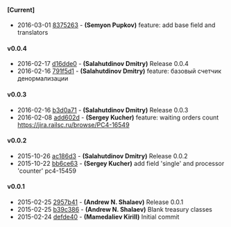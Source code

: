 
#### [Current]
 * 2016-03-01 [8375263](../../commit/8375263) - __(Semyon Pupkov)__ feature: add base field and translators

#### v0.0.4
 * 2016-02-17 [d16dde0](../../commit/d16dde0) - __(Salahutdinov Dmitry)__ Release 0.0.4
 * 2016-02-16 [791f5d1](../../commit/791f5d1) - __(Salahutdinov Dmitry)__ feature: базовый счетчик денормализации

#### v0.0.3
 * 2016-02-16 [b3d0a71](../../commit/b3d0a71) - __(Salahutdinov Dmitry)__ Release 0.0.3
 * 2016-02-08 [add602d](../../commit/add602d) - __(Sergey Kucher)__ feature: waiting orders count https://jira.railsc.ru/browse/PC4-16549

#### v0.0.2
 * 2015-10-26 [ac186d3](../../commit/ac186d3) - __(Salahutdinov Dmitry)__ Release 0.0.2
 * 2015-10-22 [bb6ce63](../../commit/bb6ce63) - __(Sergey Kucher)__ add field 'single' and  processor 'counter' pc4-15459

#### v0.0.1
 * 2015-02-25 [2957b41](../../commit/2957b41) - __(Andrew N. Shalaev)__ Release 0.0.1
 * 2015-02-25 [b39c386](../../commit/b39c386) - __(Andrew N. Shalaev)__ Blank treasury classes
 * 2015-02-24 [defde40](../../commit/defde40) - __(Mamedaliev Kirill)__ Initial commit
